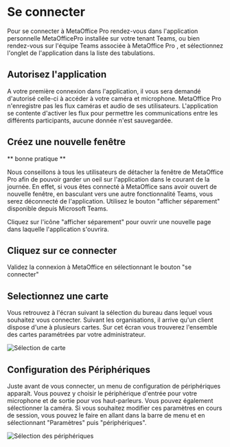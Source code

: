 # Se connecter


Pour se connecter à MetaOffice Pro rendez-vous dans l'application personnelle MetaOfficePro installée sur votre tenant Teams, ou bien rendez-vous sur l'équipe Teams associée à MetaOffice Pro , et sélectionnez l'onglet de l'application dans la liste des tabulations. 


## Autorisez l'application

A votre première connexion dans l'application, il vous sera demandé d'autorisé celle-ci à accéder à votre caméra et microphone. MetaOffice Pro n'enregistre pas les flux caméras et audio de ses utilisateurs. L'application se contente d'activer les flux pour permettre les communications entre les différents participants, aucune donnée n'est sauvegardée.


## Créez une nouvelle fenêtre
** bonne pratique ** 

Nous conseillons à tous les utilisateurs de détacher la fenêtre de MetaOffice Pro afin de pouvoir garder un oeil sur l'application dans le courant de la journée. En effet, si vous êtes connecté à MetaOffice sans avoir ouvert de nouvelle fenêtre, en basculant vers une autre fonctionnalité Teams, vous serez déconnecté de l'application. 
Utilisez le bouton "afficher séparement" disponible depuis Microsoft Teams.

Cliquez sur l'icône "afficher séparement" pour ouvrir une nouvelle page dans laquelle l'application s'ouvrira. 


## Cliquez sur ce connecter
Validez la connexion à MetaOffice en sélectionnant le bouton "se connecter"

## Selectionnez une carte

Vous retrouvez à l'écran suivant la sélection du bureau dans lequel vous souhaitez vous connecter. Suivant les organisations, il arrive qu'un client dispose d'une à plusieurs cartes. Sur cet écran vous trouverez l'ensemble des cartes paramétrées par votre administrateur. 


 ![Sélection de carte](/assets/img/map.png)

## Configuration des Périphériques


Juste avant de vous connecter, un menu de configuration de périphériques apparaît. Vous pouvez y choisir le périphérique d'entrée pour votre microphone et de sortie pour vos haut-parleurs. Vous pouvez également sélectionner la caméra. Si vous souhaitez modifier ces paramètres en cours de session, vous pouvez le faire en allant dans la barre de menu et en sélectionnant "Paramètres" puis "périphériques".

 ![Sélection des périphériques](/assets/img/peripheriques-start-app.png)